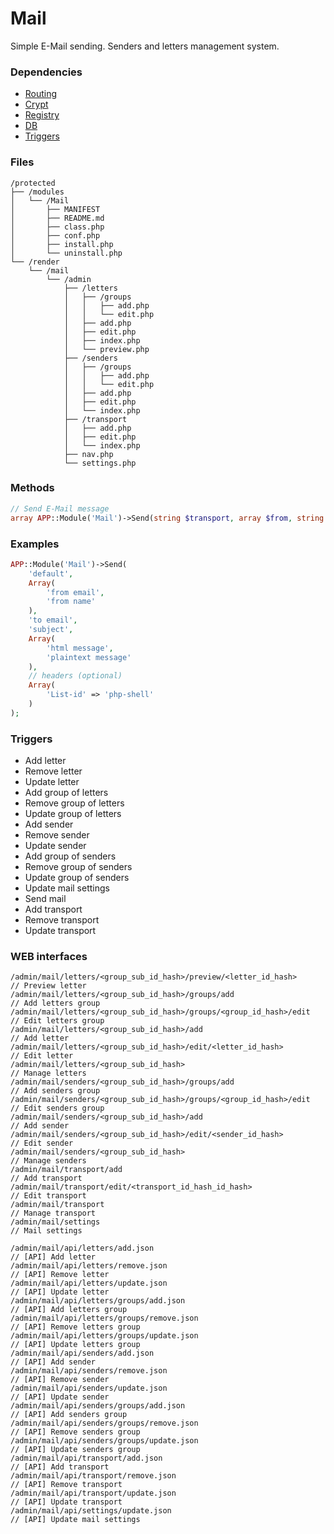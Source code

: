 # Mail
Simple E-Mail sending. Senders and letters management system.

### Dependencies
- [Routing](https://github.com/evildevel/php-shell/tree/master/protected/modules/Routing)
- [Crypt](https://github.com/evildevel/php-shell/tree/master/protected/modules/Crypt)
- [Registry](https://github.com/evildevel/php-shell/tree/master/protected/modules/Registry)
- [DB](https://github.com/evildevel/php-shell/tree/master/protected/modules/DB)
- [Triggers](https://github.com/evildevel/php-shell/tree/master/protected/modules/Triggers)

### Files
```
/protected
├── /modules
│   └── /Mail
│       ├── MANIFEST
│       ├── README.md
│       ├── class.php
│       ├── conf.php
│       ├── install.php
│       └── uninstall.php
└── /render
    └── /mail
        └── /admin
            ├── /letters
            │   ├── /groups
            │   │   ├── add.php
            │   │   └── edit.php
            │   ├── add.php
            │   ├── edit.php
            │   ├── index.php
            │   └── preview.php
            ├── /senders
            │   ├── /groups
            │   │   ├── add.php
            │   │   └── edit.php
            │   ├── add.php
            │   ├── edit.php
            │   └── index.php
            ├── /transport
            │   ├── add.php
            │   ├── edit.php
            │   └── index.php
            ├── nav.php
            └── settings.php
```

### Methods
```php
// Send E-Mail message
array APP::Module('Mail')->Send(string $transport, array $from, string $to, string $subject, array $message[, array $headers = false])
```

### Examples
```php
APP::Module('Mail')->Send(
    'default',
    Array(
        'from email', 
        'from name'
    ), 
    'to email', 
    'subject', 
    Array(
        'html message',
        'plaintext message'
    ),
    // headers (optional)
    Array(
        'List-id' => 'php-shell'
    )
);
```

### Triggers
- Add letter
- Remove letter
- Update letter
- Add group of letters
- Remove group of letters
- Update group of letters
- Add sender
- Remove sender
- Update sender
- Add group of senders
- Remove group of senders
- Update group of senders
- Update mail settings
- Send mail
- Add transport
- Remove transport
- Update transport

### WEB interfaces
```
/admin/mail/letters/<group_sub_id_hash>/preview/<letter_id_hash>         // Preview letter
/admin/mail/letters/<group_sub_id_hash>/groups/add                       // Add letters group
/admin/mail/letters/<group_sub_id_hash>/groups/<group_id_hash>/edit      // Edit letters group
/admin/mail/letters/<group_sub_id_hash>/add                              // Add letter
/admin/mail/letters/<group_sub_id_hash>/edit/<letter_id_hash>            // Edit letter
/admin/mail/letters/<group_sub_id_hash>                                  // Manage letters
/admin/mail/senders/<group_sub_id_hash>/groups/add                       // Add senders group
/admin/mail/senders/<group_sub_id_hash>/groups/<group_id_hash>/edit      // Edit senders group
/admin/mail/senders/<group_sub_id_hash>/add                              // Add sender
/admin/mail/senders/<group_sub_id_hash>/edit/<sender_id_hash>            // Edit sender
/admin/mail/senders/<group_sub_id_hash>                                  // Manage senders
/admin/mail/transport/add                                                // Add transport
/admin/mail/transport/edit/<transport_id_hash_id_hash>                   // Edit transport
/admin/mail/transport                                                    // Manage transport
/admin/mail/settings                                                     // Mail settings

/admin/mail/api/letters/add.json                                         // [API] Add letter
/admin/mail/api/letters/remove.json                                      // [API] Remove letter
/admin/mail/api/letters/update.json                                      // [API] Update letter
/admin/mail/api/letters/groups/add.json                                  // [API] Add letters group
/admin/mail/api/letters/groups/remove.json                               // [API] Remove letters group
/admin/mail/api/letters/groups/update.json                               // [API] Update letters group
/admin/mail/api/senders/add.json                                         // [API] Add sender
/admin/mail/api/senders/remove.json                                      // [API] Remove sender
/admin/mail/api/senders/update.json                                      // [API] Update sender
/admin/mail/api/senders/groups/add.json                                  // [API] Add senders group
/admin/mail/api/senders/groups/remove.json                               // [API] Remove senders group
/admin/mail/api/senders/groups/update.json                               // [API] Update senders group
/admin/mail/api/transport/add.json                                       // [API] Add transport
/admin/mail/api/transport/remove.json                                    // [API] Remove transport
/admin/mail/api/transport/update.json                                    // [API] Update transport
/admin/mail/api/settings/update.json                                     // [API] Update mail settings
```